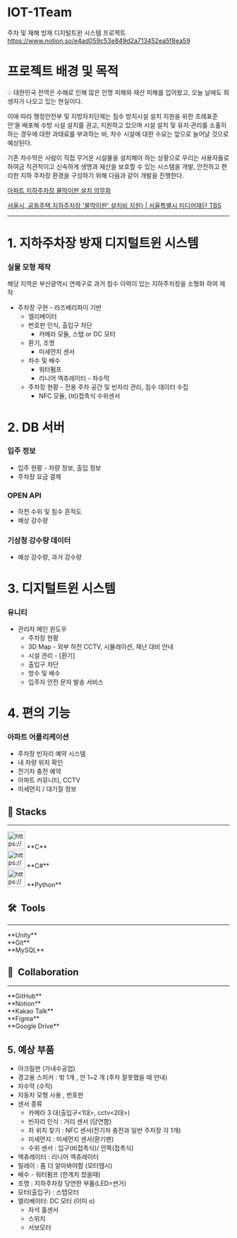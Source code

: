 # IOT-1Team
주차 및 재해 방재 디지털트윈 시스템 프로젝트
<br>
https://www.notion.so/e4ad059c53e849d2a713452ea5f8ea59

# 프로젝트 배경 및 목적

<aside>
💡 대한민국 전역은 수해로 인해 많은 인명 피해와 재산 피해를 입어왔고, 오늘 날에도 희생자가 나오고 있는 현실이다. 

이에 따라 행정안전부 및 지방자치단체는 침수 방지시설 설치 지원을 위한 조례표준안’을 배포해 수방 시설 설치를 권고, 지원하고 있으며 시설 설치 및 유지·관리를 소홀히 하는 경우에 대한 과태료를 부과하는 바, 차수 시설에 대한 수요는 앞으로 늘어날 것으로 예상된다. 

기존 차수막은 사람이 직접 무거운 시설물을 설치해야 하는 상황으로 우리는 사용자들로 하여금 직관적이고 신속하게 생명과 재산을 보호할 수 있는 시스템을 개발, 안전하고 편리한 지하 주차장 환경을 구성하기 위해 다음과 같이 개발을 진행한다.

</aside>

[아파트 지하주차장 물막이판 설치 의무화](http://www.ksilbo.co.kr/news/articleView.html?idxno=959064)

[서울시, 공동주택 지하주차장 '물막이판' 설치비 지원} | 서울특별시 미디어재단 TBS](http://tbs.seoul.kr/news/newsView.do?typ_800=7&idx_800=3491771&seq_800=20484474)

---

# 1. 지하주차장 방재 디지털트윈 시스템

### 실물 모형 제작

해당 지역은 부산광역시 연제구로 과거 침수 이력이 있는 지하주차장을 소형화 하여 제작

- 주차장 구현 - 라즈베리파이 기반
    - 엘리베이터
    - 번호판 인식, 출입구 차단
        - 카메라 모듈,  스탭 or DC 모터
    - 환기, 조명
        - 미세먼지 센서
    - 차수 및 배수
        - 워터펌프
        - 리니어 엑츄레이터 - 차수막
    - 주차장 현황 -  전용 주차 공간 및 빈자리 관리, 침수 데이터 수집
        - NFC 모듈, (비)접촉식 수위센서

# 2. DB 서버

### 입주 정보

- 입주 현황 - 차량 정보, 출입 정보
- 주차장 요금 결제

### OPEN API

- 하천 수위 및 침수 흔적도
- 예상 강수량

### 기상청 강수량 데이터

- 예상 강수량, 과거 강수량

# 3. 디지털트윈 시스템

### 유니티

- 관리자 메인 윈도우
    - 주차장 현황
    - 3D Map - 외부 하천 CCTV, 시뮬레이션, 재난 대비 안내
    - 시설 관리 - [환기]
    - 출입구 차단
    - 방수 및 배수
    - 입주자 안전 문자 발송 서비스

# 4. 편의 기능

### 아파트 어플리케이션

- 주차장 빈자리 예약 시스템
- 내 차량 위치 확인
- 전기차 충전 예약
- 아파트 커뮤니티, CCTV
- 미세먼지 / 대기질 정보

## 🚀  Stacks

---

<aside>
<img src="https://blog.kakaocdn.net/dn/bTslSR/btqS1WFdn35/T3AOCIr0VjKJ9kPiXneDU1/img.png" alt="https://blog.kakaocdn.net/dn/bTslSR/btqS1WFdn35/T3AOCIr0VjKJ9kPiXneDU1/img.png" width="40px" /> **C**

</aside>

<aside>
<img src="https://s3-us-west-2.amazonaws.com/secure.notion-static.com/433b4146-2213-4ec9-a945-9fec8057e6bd/free-icon-c-sharp-6132221.png" alt="https://s3-us-west-2.amazonaws.com/secure.notion-static.com/433b4146-2213-4ec9-a945-9fec8057e6bd/free-icon-c-sharp-6132221.png" width="40px" /> **C#**

</aside>

<aside>
<img src="https://encrypted-tbn0.gstatic.com/images?q=tbn:ANd9GcSHLN0RrPTmNUSMhl6MTeX0p_uIIj6Qzoxok9gjmzjELFRCeJaN34K8nOSaG56rrrw-evQ&usqp=CAU" alt="https://encrypted-tbn0.gstatic.com/images?q=tbn:ANd9GcSHLN0RrPTmNUSMhl6MTeX0p_uIIj6Qzoxok9gjmzjELFRCeJaN34K8nOSaG56rrrw-evQ&usqp=CAU" width="40px" /> **Python**

</aside>

## 🛠  Tools

---

<aside>
**Unity**

</aside>

<aside>
**Git**

</aside>

<aside>
**MySQL**

</aside>

## 👥  Collaboration

---

<aside>
**GitHub**

</aside>

<aside>
**Notion**

</aside>

<aside>
**Kakao Talk**

</aside>

<aside>
**Figma**

</aside>

<aside>
**Google Drive**

</aside>

## 5. 예상 부품

- 아크릴판 (가내수공업)
- 경고용 스피커 : 밖 1개 , 안 1~2 개 (주차 잘못했을 때 안내)
- 차수막 (수직)
- 자동차 모형 사용 , 번호판
- 센서 종류
    - 카메라 3 대(출입구<1대>, cctv<2대>)
    - 빈자리 인식 : 거리 센서 (당연함)
    - 차 위치 찾기 : NFC 센서(전기차 충전과 일반 주차장 각 1개)
    - 미세먼지 : 미세먼지 센서(환기팬)
    - 수위 센서 : 입구(비접촉식)/ 안쪽(접촉식)
- 액츄레이터 : 리니어 엑츄레이터
- 릴레이 : 좀 더 알아봐야함 (모터땜시)
- 배수 - 워터펌프 (한계치 찼을때)
- 조명 : 지하주차장 당연한 부품(LED=싼거)
- 모터(출입구) : 스텝모터
- 엘리베이터: DC 모터 (이미 o)
    - 자석 홀센서
    - 스위치
    - 서보모터
